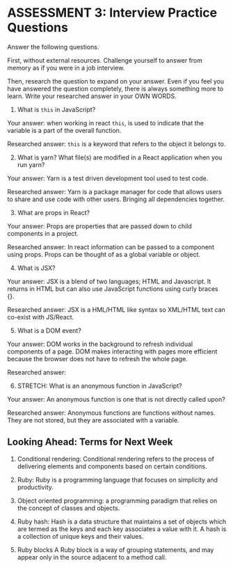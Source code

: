 # ASSESSMENT 3: Interview Practice Questions

Answer the following questions.

First, without external resources. Challenge yourself to answer from memory as if you were in a job interview.

Then, research the question to expand on your answer. Even if you feel you have answered the question completely, there is always something more to learn. Write your researched answer in your OWN WORDS.


1. What is `this` in JavaScript?

  Your answer: when working in react `this`, is used to indicate that the variable is a part of the overall function.

  Researched answer: `this` is a keyword that refers to the object it belongs to.



2. What is yarn? What file(s) are modified in a React application when you run yarn?

  Your answer: Yarn is a test driven development tool used to test code.

  Researched answer: Yarn is a package manager for code that allows users to share and use code with other users. Bringing all dependencies together. 



3. What are props in React?

  Your answer: Props are properties that are passed down to child components in a project.

  Researched answer: In react information can be passed to a component using props. Props can be thought of as a global variable or object.



4. What is JSX?

  Your answer: JSX is a blend of two languages; HTML and Javascript. It returns in HTML but can also use JavaScript functions using curly braces {}.

  Researched answer: JSX is a HML/HTML like syntax so XML/HTML text can co-exist with JS/React.



5. What is a DOM event?

  Your answer: DOM works in the background to refresh individual components of a page. DOM makes interacting with pages more efficient because the browser does not have to refresh the whole page.

  Researched answer:



6. STRETCH: What is an anonymous function in JavaScript?

  Your answer: An anonymous function is one that is not directly called upon?

  Researched answer: Anonymous functions are functions without names.  They are not stored, but they are associated with a variable.


## Looking Ahead: Terms for Next Week

1. Conditional rendering: Conditional rendering refers to the process of delivering elements and components based on certain conditions.

2. Ruby: Ruby is a programming language that focuses on simplicity and productivity.  

3. Object oriented programming: a programming paradigm that relies on the concept of classes and objects.

4. Ruby hash: Hash is a data structure that maintains a set of objects which are termed as the keys and each key associates a value with it. A hash is a collection of unique keys and their values.

5. Ruby blocks A Ruby block is a way of grouping statements, and may appear only in the source adjacent to a method call.
